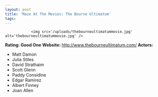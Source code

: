 ```yaml
---
layout: post
title: 'Maze At The Movies: The Bourne Ultimatum'
tags:
---
```



                <img src='/uploads/thebourneultimatummovie.jpg' alt='thebourneultimatummovie.jpg' />
<p><strong>Rating: Good One</strong>
<strong>Website: </strong><a href="http://www.thebourneultimatum.com/"><a href="http://www.thebourneultimatum.com/">http://www.thebourneultimatum.com/</a></a>
<strong>Actors: </strong></p>
<ul>
<li>Matt Damon</li>
<li>Julia Stiles</li>
    <li>David Strathaim</li>
    <li>Scott Glenn</li>
    <li>Paddy Considine</li>
        <li>Edgar Ramirez</li>
    <li>Albert Finney</li>
    <li>Joan Allen</li>
</ul>
